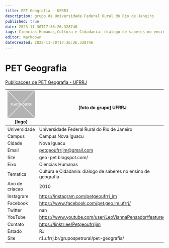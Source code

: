 ```yaml
---
title: PET Geografia - UFRRJ
description: grupo da Universidade Federal Rural do Rio de Janeiro
published: true
date: 2023-11-30T17:36:26.328746
tags: Ciencias Humanas,Cultura e Cidadania: dialogo de saberes no ensino de geografia
editor: markdown
dateCreated: 2023-11-30T17:36:26.328746
---
```


# PET Geografia

[Publicacoes de PET Geografia - UFRRJ](/atividade/159PETGeografiaUFRRJ/feed.md)

| ![placeholder.png](/placeholder.png) [logo] | [foto do grupo] UFRRJ         |
| ------------------------------------------- | ------------------------------------------------- |
| Universidade                                | Universidade Federal Rural do Rio de Janeiro      |
| Campus                                      | Campus Nova Iguacu            |
| Cidade                                      | Nova Iguacu             |
| Email                                       | petgeoufrrjim@gmail.com             |
| Site                                        | geo-pet.blogspot.com/              |
| Eixo                                        | Ciencias Humanas              |
| Tematica                                    | Cultura e Cidadania: dialogo de saberes no ensino de geografia          |
| Ano de criacao                              | 2010        |
| Instagram                                   | https://instagram.com/petgeoufrrj_im         |
| Facebook                                    | https://www.facebook.com/pet.geo.im.ufrrj/          |
| Twitter                                     | nan           |
| YouTube                                     | https://www.youtube.com/user/LeoViannaPensador/featured           |
| Contato                                     | https://linktr.ee/Petgeoufrrjim         |
| Estado                                      |  RJ            |
| Site                                        | r1.ufrrj.br/grupospetrural/pet-geografia/ |
